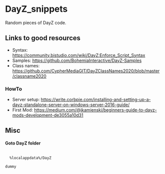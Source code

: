 # DayZ_snippets
Random pieces of DayZ code. 

## Links to good resources ##
* Syntax: https://community.bistudio.com/wiki/DayZ:Enforce_Script_Syntax
* Samples: https://github.com/BohemiaInteractive/DayZ-Samples
* Class names: https://github.com/CypherMediaGIT/DayZClassNames2020/blob/master/classname2020
### HowTo ###
* Server setup: https://write.corbpie.com/installing-and-setting-up-a-dayz-standalone-server-on-windows-server-2016-guide/
* First Mod: https://medium.com/@jkamienski/beginners-guide-to-dayz-mods-development-de3055a10d31

## Misc
#### Goto DayZ folder
<code>
  %localappdata%/DayZ
</code>

`dummy`

